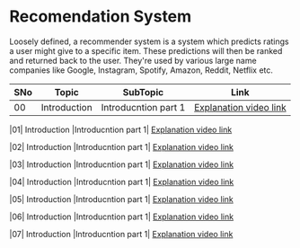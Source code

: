 # Recomendation System

Loosely defined, a recommender system is a system which predicts ratings a user might give to a specific item. These predictions will then be ranked and returned back to the user. They're used by various large name companies like Google, Instagram, Spotify, Amazon, Reddit, Netflix etc.

|SNo| Topic | SubTopic | Link |
|-|-|-|-|
|00| Introduction |Introducntion part 1| [Explanation video link](https://www.youtube.com/?gl=IN)

|01| Introduction |Introducntion part 1| [Explanation video link](https://www.youtube.com/?gl=IN)

|02| Introduction |Introducntion part 1| [Explanation video link](https://www.youtube.com/?gl=IN)

|03| Introduction |Introducntion part 1| [Explanation video link](https://www.youtube.com/?gl=IN)

|04| Introduction |Introducntion part 1| [Explanation video link](https://www.youtube.com/?gl=IN)

|05| Introduction |Introducntion part 1| [Explanation video link](https://www.youtube.com/?gl=IN)

|06| Introduction |Introducntion part 1| [Explanation video link](https://www.youtube.com/?gl=IN)

|07| Introduction |Introducntion part 1| [Explanation video link](https://www.youtube.com/?gl=IN)
